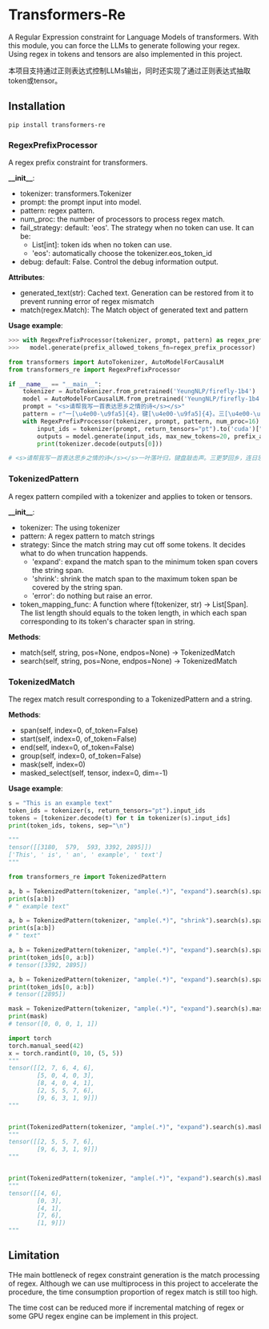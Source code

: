 # Transformers-Re
A Regular Expression constraint for Language Models of transformers. With this module, you can force the LLMs to 
generate following your regex. Using regex in tokens and tensors are also implemented in this project.

本项目支持通过正则表达式控制LLMs输出，同时还实现了通过正则表达式抽取token或tensor。


## Installation
```shell script
pip install transformers-re
```


### RegexPrefixProcessor

A regex prefix constraint for transformers.

**\_\_init\_\_**:
- tokenizer: transformers.Tokenizer
- prompt: the prompt input into model.
- pattern: regex pattern.
- num_proc: the number of processors to process regex match.
- fail_strategy: default: 'eos'. The strategy when no token can use. It can be:
    - List[int]: token ids when no token can use.
    - 'eos': automatically choose the tokenizer.eos_token_id
- debug: default: False. Control the debug information output.


**Attributes**:
- generated_text(str): Cached text. Generation can be restored from it to prevent running error of regex mismatch
- match(regex.Match): The Match object of generated text and pattern

**Usage example**:

```python
>>> with RegexPrefixProcessor(tokenizer, prompt, pattern) as regex_prefix_processor:
>>>   model.generate(prefix_allowed_tokens_fn=regex_prefix_processor)
```

```python
from transformers import AutoTokenizer, AutoModelForCausalLM
from transformers_re import RegexPrefixProcessor

if __name__ == "__main__":
    tokenizer = AutoTokenizer.from_pretrained('YeungNLP/firefly-1b4')
    model = AutoModelForCausalLM.from_pretrained('YeungNLP/firefly-1b4').eval().to('cuda')  # load your own model
    prompt = "<s>请帮我写一首表达思乡之情的诗</s></s>"
    pattern = r"一[\u4e00-\u9fa5]{4}，键[\u4e00-\u9fa5]{4}。三[\u4e00-\u9fa5]{4}，连[\u4e00-\u9fa5]{4}。"
    with RegexPrefixProcessor(tokenizer, prompt, pattern, num_proc=16) as regex_prefix_processor:
        input_ids = tokenizer(prompt, return_tensors="pt").to('cuda')["input_ids"]
        outputs = model.generate(input_ids, max_new_tokens=20, prefix_allowed_tokens_fn=regex_prefix_processor)
        print(tokenizer.decode(outputs[0]))

# <s>请帮我写一首表达思乡之情的诗</s></s>一叶落叶归，键盘敲击声。三更梦回乡，连日思乡情。</s>
```


### TokenizedPattern

A regex pattern compiled with a tokenizer and applies to token or tensors.

**\_\_init\_\_**:

- tokenizer: The using tokenizer
- pattern: A regex pattern to match strings
- strategy: Since the match string may cut off some tokens. It decides what to do when truncation happends.
    - 'expand': expand the match span to the minimum token span covers the string span.
    - 'shrink': shrink the match span to the maximum token span be covered by the string span.
    - 'error': do nothing but raise an error.
- token_mapping_func: A function where f(tokenizer, str) -> List[Span]. The list length should equals to the
                      token length, in which each span corresponding to its token's character span in string.

**Methods**:
- match(self, string, pos=None, endpos=None) -> TokenizedMatch
- search(self, string, pos=None, endpos=None) -> TokenizedMatch


### TokenizedMatch
The regex match result corresponding to a TokenizedPattern and a string.

**Methods**:
- span(self, index=0, of_token=False)
- start(self, index=0, of_token=False)
- end(self, index=0, of_token=False)
- group(self, index=0, of_token=False)
- mask(self, index=0)
- masked_select(self, tensor, index=0, dim=-1)

**Usage example**:

```python
s = "This is an example text"
token_ids = tokenizer(s, return_tensors="pt").input_ids
tokens = [tokenizer.decode(t) for t in tokenizer(s).input_ids]
print(token_ids, tokens, sep="\n")

"""
tensor([[3180,  579,  593, 3392, 2895]])
['This', ' is', ' an', ' example', ' text']
"""
```

```python
from transformers_re import TokenizedPattern

a, b = TokenizedPattern(tokenizer, "ample(.*)", "expand").search(s).span() # Get the text span, expanded according to token
print(s[a:b])
# " example text"

a, b = TokenizedPattern(tokenizer, "ample(.*)", "shrink").search(s).span() # Strategy shrink
print(s[a:b])
# " text"

a, b = TokenizedPattern(tokenizer, "ample(.*)", "expand").search(s).span(of_token=True) # Get token span
print(token_ids[0, a:b])
# tensor([3392, 2895])

a, b = TokenizedPattern(tokenizer, "ample(.*)", "expand").search(s).span(index=1, of_token=True) # Select group 1 by index
print(token_ids[0, a:b])
# tensor([2895])

mask = TokenizedPattern(tokenizer, "ample(.*)", "expand").search(s).mask() # Get mask tensor
print(mask)
# tensor([0, 0, 0, 1, 1])
```

```python
import torch
torch.manual_seed(42)
x = torch.randint(0, 10, (5, 5))
"""
tensor([[2, 7, 6, 4, 6],
        [5, 0, 4, 0, 3],
        [8, 4, 0, 4, 1],
        [2, 5, 5, 7, 6],
        [9, 6, 3, 1, 9]])
"""


print(TokenizedPattern(tokenizer, "ample(.*)", "expand").search(s).masked_select(x, dim=0))
"""
tensor([[2, 5, 5, 7, 6],
        [9, 6, 3, 1, 9]])
"""


print(TokenizedPattern(tokenizer, "ample(.*)", "expand").search(s).masked_select(x, dim=1))
"""
tensor([[4, 6],
        [0, 3],
        [4, 1],
        [7, 6],
        [1, 9]])
"""
```

## Limitation
THe main bottleneck of regex constraint generation is the match processing of regex.
Although we can use multiprocess in this project to accelerate the procedure, the 
time consumption proportion of regex match is still too high.

The time cost can be reduced more if incremental matching of regex or some GPU regex 
engine can be implement in this project.
